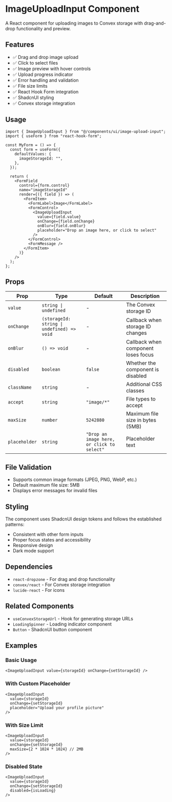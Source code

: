 # ImageUploadInput Component

A React component for uploading images to Convex storage with drag-and-drop functionality and preview.

## Features

- ✅ Drag and drop image upload
- ✅ Click to select files
- ✅ Image preview with hover controls
- ✅ Upload progress indicator
- ✅ Error handling and validation
- ✅ File size limits
- ✅ React Hook Form integration
- ✅ ShadcnUI styling
- ✅ Convex storage integration

## Usage

```tsx
import { ImageUploadInput } from "@/components/ui/image-upload-input";
import { useForm } from "react-hook-form";

const MyForm = () => {
  const form = useForm({
    defaultValues: {
      imageStorageId: "",
    },
  });

  return (
    <FormField
      control={form.control}
      name="imageStorageId"
      render={({ field }) => (
        <FormItem>
          <FormLabel>Image</FormLabel>
          <FormControl>
            <ImageUploadInput
              value={field.value}
              onChange={field.onChange}
              onBlur={field.onBlur}
              placeholder="Drop an image here, or click to select"
            />
          </FormControl>
          <FormMessage />
        </FormItem>
      )}
    />
  );
};
```

## Props

| Prop          | Type                                       | Default                                    | Description                         |
| ------------- | ------------------------------------------ | ------------------------------------------ | ----------------------------------- |
| `value`       | `string \| undefined`                      | -                                          | The Convex storage ID               |
| `onChange`    | `(storageId: string \| undefined) => void` | -                                          | Callback when storage ID changes    |
| `onBlur`      | `() => void`                               | -                                          | Callback when component loses focus |
| `disabled`    | `boolean`                                  | `false`                                    | Whether the component is disabled   |
| `className`   | `string`                                   | -                                          | Additional CSS classes              |
| `accept`      | `string`                                   | `"image/*"`                                | File types to accept                |
| `maxSize`     | `number`                                   | `5242880`                                  | Maximum file size in bytes (5MB)    |
| `placeholder` | `string`                                   | `"Drop an image here, or click to select"` | Placeholder text                    |

## File Validation

- Supports common image formats (JPEG, PNG, WebP, etc.)
- Default maximum file size: 5MB
- Displays error messages for invalid files

## Styling

The component uses ShadcnUI design tokens and follows the established patterns:

- Consistent with other form inputs
- Proper focus states and accessibility
- Responsive design
- Dark mode support

## Dependencies

- `react-dropzone` - For drag and drop functionality
- `convex/react` - For Convex storage integration
- `lucide-react` - For icons

## Related Components

- `useConvexStorageUrl` - Hook for generating storage URLs
- `LoadingSpinner` - Loading indicator component
- `Button` - ShadcnUI button component

## Examples

### Basic Usage

```tsx
<ImageUploadInput value={storageId} onChange={setStorageId} />
```

### With Custom Placeholder

```tsx
<ImageUploadInput
  value={storageId}
  onChange={setStorageId}
  placeholder="Upload your profile picture"
/>
```

### With Size Limit

```tsx
<ImageUploadInput
  value={storageId}
  onChange={setStorageId}
  maxSize={2 * 1024 * 1024} // 2MB
/>
```

### Disabled State

```tsx
<ImageUploadInput
  value={storageId}
  onChange={setStorageId}
  disabled={isLoading}
/>
```
